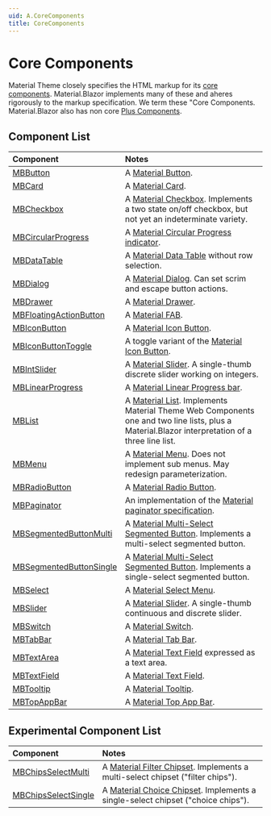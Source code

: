 ```yaml
---
uid: A.CoreComponents
title: CoreComponents
---
```

# Core Components

Material Theme closely specifies the HTML markup for its [core components](https://material.io/develop/web). Material.Blazor implements many of these and aheres rigorously to 
the markup specification. We term these "Core Components. Material.Blazor also has non core [Plus Components](xref:A.PlusComponents).

## Component List

| Component | Notes |
| :-------- | :---- |
| [MBButton](xref:C.MBButton) | A [Material Button](https://github.com/material-components/material-components-web/tree/v12.0.0/packages/mdc-button#buttons). |
| [MBCard](xref:C.MBCard) | A [Material Card](https://github.com/material-components/material-components-web/tree/v12.0.0/packages/mdc-card#cards). |
| [MBCheckbox](xref:C.MBCheckbox) | A [Material Checkbox](https://github.com/material-components/material-components-web/tree/v12.0.0/packages/mdc-checkbox#selection-controls-checkboxes). Implements a two state on/off checkbox, but not yet an indeterminate variety. |
| [MBCircularProgress](xref:C.MBCircularProgress) | A [Material Circular Progress indicator](https://github.com/material-components/material-components-web/tree/v12.0.0/packages/mdc-circular-progress#circular-progress). |
| [MBDataTable<TItem>](xref:C.MBDataTable) | A [Material Data Table](https://github.com/material-components/material-components-web/tree/v12.0.0/packages/mdc-data-table#data-tables) without row selection. |
| [MBDialog](xref:C.MBDialog) | A [Material Dialog](https://github.com/material-components/material-components-web/tree/v12.0.0/packages/mdc-dialog#dialogs). Can set scrim and escape button actions. |
| [MBDrawer](xref:C.MBDrawer) | A [Material Drawer](https://github.com/material-components/material-components-web/tree/v12.0.0/packages/mdc-drawer#navigation-drawers). |
| [MBFloatingActionButton](xref:C.MBFloatingActionButton) | A [Material FAB](https://github.com/material-components/material-components-web/tree/v12.0.0/packages/mdc-fab#floating-action-buttons). |
| [MBIconButton](xref:C.MBIconButton) | A [Material Icon Button](https://github.com/material-components/material-components-web/tree/v12.0.0/packages/mdc-icon-button#icon-buttons). |
| [MBIconButtonToggle](xref:C.MBIconButtonToggle) | A toggle variant of the [Material Icon Button](https://github.com/material-components/material-components-web/tree/v12.0.0/packages/mdc-icon-button#icon-buttons). |
| [MBIntSlider](xref:C.MBIntSlider) | A [Material Slider](https://github.com/material-components/material-components-web/tree/v12.0.0/packages/mdc-slider#slider). A single-thumb discrete slider working on integers. |
| [MBLinearProgress](xref:C.MBLinearProgress) | A [Material Linear Progress bar](https://github.com/material-components/material-components-web/tree/v12.0.0/packages/mdc-linear-progress#linear-progress). |
| [MBList](xref:C.MBList) | A [Material List](https://github.com/material-components/material-components-web/tree/v12.0.0/packages/mdc-list#lists). Implements Material Theme Web Components one and two line lists, plus a Material.Blazor interpretation of a three line list. |
| [MBMenu](xref:C.MBMenu) | A [Material Menu](https://github.com/material-components/material-components-web/tree/v12.0.0/packages/mdc-menu#menus). Does not implement sub menus. May redesign parameterization. |
| [MBRadioButton](xref:C.MBRadioButton) | A [Material Radio Button](https://github.com/material-components/material-components-web/tree/v12.0.0/packages/mdc-radio#selection-controls-radio-buttons). |
| [MBPaginator](xref:C.MBPaginator) | An implementation of the [Material paginator specification](https://material.io/components/data-tables#behavior). |
| [MBSegmentedButtonMulti](xref:C.MBSegmentedButtonMulti) | A [Material Multi-Select Segmented Button](https://github.com/material-components/material-components-web/tree/v12.0.0/packages/mdc-segmented-button#segmented-buttons). Implements a multi-select segmented button. |
| [MBSegmentedButtonSingle](xref:C.MBSegmentedButtonSingle) | A [Material Multi-Select Segmented Button](https://github.com/material-components/material-components-web/tree/v12.0.0/packages/mdc-segmented-button#segmented-buttons). Implements a single-select segmented button. |
| [MBSelect](xref:C.MBSelect) | A [Material Select Menu](https://github.com/material-components/material-components-web/tree/v12.0.0/packages/mdc-select#select-menus). |
| [MBSlider](xref:C.MBSlider) | A [Material Slider](https://github.com/material-components/material-components-web/tree/v12.0.0/packages/mdc-slider#slider). A single-thumb continuous and discrete slider. |
| [MBSwitch](xref:C.MBSwitch) | A [Material Switch](https://github.com/material-components/material-components-web/tree/v12.0.0/packages/mdc-switch#selection-controls-switches). |
| [MBTabBar](xref:C.MBTabBar) | A [Material Tab Bar](https://github.com/material-components/material-components-web/tree/v12.0.0/packages/mdc-tab-bar#tab-bar). |
| [MBTextArea](xref:C.MBTextArea) | A [Material Text Field](https://github.com/material-components/material-components-web/tree/v12.0.0/packages/mdc-textfield#text-field) expressed as a text area. |
| [MBTextField](xref:C.MBTextField) | A [Material Text Field](https://github.com/material-components/material-components-web/tree/v12.0.0/packages/mdc-textfield#text-field). |
| [MBTooltip](xref:C.MBTooltip) | A [Material Tooltip](https://github.com/material-components/material-components-web/tree/master/packages/mdc-tooltip#tooltip). |
| [MBTopAppBar](xref:C.MBTopAppBar) | A [Material Top App Bar](https://github.com/material-components/material-components-web/tree/v12.0.0/packages/mdc-top-app-bar#top-app-bar). |

## Experimental Component List

| Component | Notes |
| :-------- | :---- |
| [MBChipsSelectMulti](xref:C.MBChipsSelectMulti) | A [Material Filter Chipset](https://github.com/material-components/material-components-web/tree/v12.0.0/packages/mdc-chips#chips). Implements a multi-select chipset ("filter chips"). |
| [MBChipsSelectSingle](xref:C.MBChipsSelectSingle) | A [Material Choice Chipset](https://github.com/material-components/material-components-web/tree/v12.0.0/packages/mdc-chips#chips). Implements a single-select chipset ("choice chips"). |
